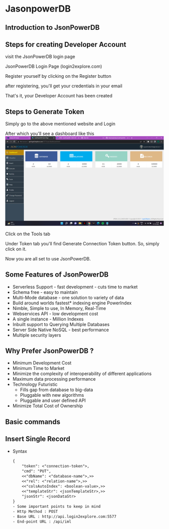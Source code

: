 # JasonpowerDB
## Introduction to JsonPowerDB

## Steps for creating Developer Account
visit the JsonPowerDB login page

JsonPowerDB Login Page (login2explore.com)

Register yourself by clicking on the Register button

after registering, you'll get your credentials in your email

That's it, your Developer Account has been created

## Steps to Generate Token
Simply go to the above mentioned website and Login

After which you'll see a dashboard like this
![Dashboard](/Images/dashboard.png)

Click on the Tools tab

Under Token tab you'll find Generate Connection Token button. So, simply click on it.

Now you are all set to use JsonPowerDB.

## Some Features of JsonPowerDB
- Serverless Support - fast development - cuts time to market
- Schema free - easy to maintain
- Multi-Mode database - one solution to variety of data
- Build around worlds fastest* indexing engine PowerIndex
- Nimble, Simple to use, In Memory, Real-Time
-  Webservices API - low development cost
- A single instance - Million Indexes
- Inbuilt support to Querying Multiple Databases
- Server Side Native NoSQL - best performance
- Multiple security layers

## Why Prefer JsonPowerDB ?
- Minimum Development Cost
- Minimum Time to Market
- Minimize the complexity of interoperability of different applications
- Maximum data processing performance
- Technology Futuristic
	- Fills gap from database to big-data
	- Pluggable with new algorithms
	- Pluggable and user defined API
- Minimize Total Cost of Ownership

## Basic commands
## Insert Single Record

- Syntax
	```
	{
		"token": <"connection-token">,
		"cmd": "PUT",
		<<"dbName": <"database-name">,>>
		<<"rel": <"relation-name">,>>
		<<"colsAutoIndex": <boolean-value>,>>
		<<"templateStr": <jsonTemplateStr>,>>
		"jsonStr": <jsonDataStr>
	}
  - Some important points to keep in mind
	- Http Method : POST
	- Base URL : http://api.login2explore.com:5577
	- End-point URL : /api/iml 

